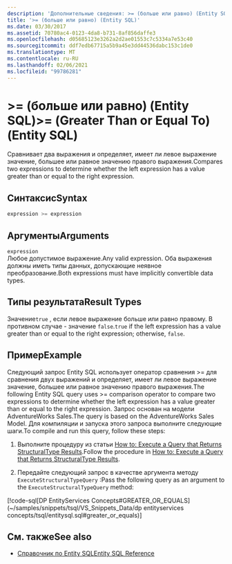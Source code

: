 ```yaml
---
description: 'Дополнительные сведения: >= (больше или равно) (Entity SQL)'
title: '>= (больше или равно) (Entity SQL)'
ms.date: 03/30/2017
ms.assetid: 70780ac4-0123-4da8-b731-8af856daffe3
ms.openlocfilehash: d05685123e3262a2d2ae01553c7c5334a7e53c40
ms.sourcegitcommit: ddf7edb67715a5b9a45e3dd44536dabc153c1de0
ms.translationtype: MT
ms.contentlocale: ru-RU
ms.lasthandoff: 02/06/2021
ms.locfileid: "99786281"
---
```

# <a name="-greater-than-or-equal-to-entity-sql"></a><span data-ttu-id="6aab1-103">>= (больше или равно) (Entity SQL)</span><span class="sxs-lookup"><span data-stu-id="6aab1-103">>= (Greater Than or Equal To) (Entity SQL)</span></span>

<span data-ttu-id="6aab1-104">Сравнивает два выражения и определяет, имеет ли левое выражение значение, большее или равное значению правого выражения.</span><span class="sxs-lookup"><span data-stu-id="6aab1-104">Compares two expressions to determine whether the left expression has a value greater than or equal to the right expression.</span></span>  
  
## <a name="syntax"></a><span data-ttu-id="6aab1-105">Синтаксис</span><span class="sxs-lookup"><span data-stu-id="6aab1-105">Syntax</span></span>  
  
```sql  
expression >= expression  
```  
  
## <a name="arguments"></a><span data-ttu-id="6aab1-106">Аргументы</span><span class="sxs-lookup"><span data-stu-id="6aab1-106">Arguments</span></span>  

 `expression`  
 <span data-ttu-id="6aab1-107">Любое допустимое выражение.</span><span class="sxs-lookup"><span data-stu-id="6aab1-107">Any valid expression.</span></span> <span data-ttu-id="6aab1-108">Оба выражения должны иметь типы данных, допускающие неявное преобразование.</span><span class="sxs-lookup"><span data-stu-id="6aab1-108">Both expressions must have implicitly convertible data types.</span></span>  
  
## <a name="result-types"></a><span data-ttu-id="6aab1-109">Типы результата</span><span class="sxs-lookup"><span data-stu-id="6aab1-109">Result Types</span></span>  

 <span data-ttu-id="6aab1-110">Значение`true` , если левое выражение больше или равно правому. В противном случае - значение `false`.</span><span class="sxs-lookup"><span data-stu-id="6aab1-110">`true` if the left expression has a value greater than or equal to the right expression; otherwise, `false`.</span></span>  
  
## <a name="example"></a><span data-ttu-id="6aab1-111">Пример</span><span class="sxs-lookup"><span data-stu-id="6aab1-111">Example</span></span>  

 <span data-ttu-id="6aab1-112">Следующий запрос Entity SQL использует оператор сравнения >= для сравнения двух выражений и определяет, имеет ли левое выражение значение, большее или равное значению правого выражения.</span><span class="sxs-lookup"><span data-stu-id="6aab1-112">The following Entity SQL query uses >= comparison operator to compare two expressions to determine whether the left expression has a value greater than or equal to the right expression.</span></span> <span data-ttu-id="6aab1-113">Запрос основан на модели AdventureWorks Sales.</span><span class="sxs-lookup"><span data-stu-id="6aab1-113">The query is based on the AdventureWorks Sales Model.</span></span> <span data-ttu-id="6aab1-114">Для компиляции и запуска этого запроса выполните следующие шаги.</span><span class="sxs-lookup"><span data-stu-id="6aab1-114">To compile and run this query, follow these steps:</span></span>  
  
1. <span data-ttu-id="6aab1-115">Выполните процедуру из статьи [How to: Execute a Query that Returns StructuralType Results](../how-to-execute-a-query-that-returns-structuraltype-results.md).</span><span class="sxs-lookup"><span data-stu-id="6aab1-115">Follow the procedure in [How to: Execute a Query that Returns StructuralType Results](../how-to-execute-a-query-that-returns-structuraltype-results.md).</span></span>  
  
2. <span data-ttu-id="6aab1-116">Передайте следующий запрос в качестве аргумента методу `ExecuteStructuralTypeQuery` :</span><span class="sxs-lookup"><span data-stu-id="6aab1-116">Pass the following query as an argument to the `ExecuteStructuralTypeQuery` method:</span></span>  
  
 [!code-sql[DP EntityServices Concepts#GREATER_OR_EQUALS](~/samples/snippets/tsql/VS_Snippets_Data/dp entityservices concepts/tsql/entitysql.sql#greater_or_equals)]  
  
## <a name="see-also"></a><span data-ttu-id="6aab1-117">См. также</span><span class="sxs-lookup"><span data-stu-id="6aab1-117">See also</span></span>

- [<span data-ttu-id="6aab1-118">Справочник по Entity SQL</span><span class="sxs-lookup"><span data-stu-id="6aab1-118">Entity SQL Reference</span></span>](entity-sql-reference.md)
